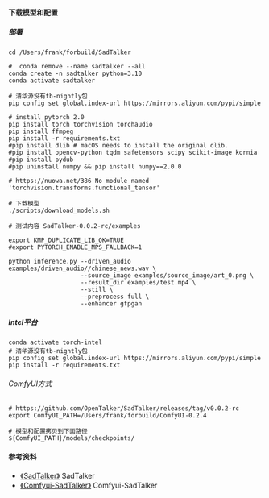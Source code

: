#### 下载模型和配置
##### 部署
```shell
cd /Users/frank/forbuild/SadTalker

#  conda remove --name sadtalker --all
conda create -n sadtalker python=3.10
conda activate sadtalker

# 清华源没有tb-nightly包
pip config set global.index-url https://mirrors.aliyun.com/pypi/simple

# install pytorch 2.0
pip install torch torchvision torchaudio
pip install ffmpeg
pip install -r requirements.txt
#pip install dlib # macOS needs to install the original dlib.
#pip install opencv-python tqdm safetensors scipy scikit-image kornia    
#pip install pydub
#pip uninstall numpy && pip install numpy==2.0.0

# https://nuowa.net/386 No module named 'torchvision.transforms.functional_tensor'

# 下载模型
./scripts/download_models.sh

# 测试内容 SadTalker-0.0.2-rc/examples

export KMP_DUPLICATE_LIB_OK=TRUE
#export PYTORCH_ENABLE_MPS_FALLBACK=1

python inference.py --driven_audio examples/driven_audio//chinese_news.wav \
                    --source_image examples/source_image/art_0.png \
                    --result_dir examples/test.mp4 \
                    --still \
                    --preprocess full \
                    --enhancer gfpgan 
```

##### Intel平台
```shell
conda activate torch-intel
# 清华源没有tb-nightly包
pip config set global.index-url https://mirrors.aliyun.com/pypi/simple
pip install -r requirements.txt

```


###### ComfyUI方式
```shell
# https://github.com/OpenTalker/SadTalker/releases/tag/v0.0.2-rc
export ComfyUI_PATH=/Users/frank/forbuild/ComfyUI-0.2.4

# 模型和配置拷贝到下面路径
${ComfyUI_PATH}/models/checkpoints/
```

#### 参考资料
+ [《SadTalker》](https://github.com/OpenTalker/SadTalker) SadTalker
+ [《Comfyui-SadTalker》](https://github.com/haomole/Comfyui-SadTalker) Comfyui-SadTalker
